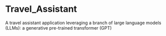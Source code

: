 # Travel_Assistant
A travel assistant application leveraging a branch of large language models (LLMs): a generative pre-trained transformer (GPT)
